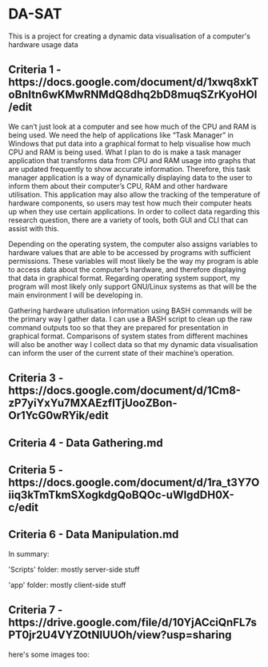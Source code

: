 # DA-SAT
This is a project for creating a dynamic data visualisation of a computer's hardware usage data

<h2>Criteria 1 - https://docs.google.com/document/d/1xwq8xkToBnItn6wKMwRNMdQ8dhq2bD8muqSZrKyoHOI/edit</h2>

We can’t just look at a computer and see how much of the CPU and RAM is being used. We need the help of applications like “Task Manager” in Windows that put data into a graphical format to help visualise how much CPU and RAM is being used. What I plan to do is make a task manager application that transforms data from CPU and RAM usage into graphs that are updated frequently to show accurate information. Therefore, this task manager application is a way of dynamically displaying data to the user to inform them about their computer’s CPU, RAM and other hardware utilisation. This application may also allow the tracking of the temperature of hardware components, so users may test how much their computer heats up when they use certain applications. In order to collect data regarding this research question, there are a variety of tools, both GUI and CLI that can assist with this. 

Depending on the operating system, the computer also assigns variables to hardware values that are able to be accessed by programs with sufficient permissions. These variables will most likely be the way my program is able to access data about the computer’s hardware, and therefore displaying that data in graphical format. Regarding operating system support, my program will most likely only support GNU/Linux systems as that will be the main environment I will be developing in.

Gathering hardware utulisation information using BASH commands will be the primary way I gather data. I can use a BASH script to clean up the raw command outputs too so that they are prepared for presentation in graphical format. Comparisons of system states from different machines will also be another way I collect data so that my dynamic data visualisation can inform the user of the current state of their machine’s operation.


<h2>Criteria 3 - https://docs.google.com/document/d/1Cm8-zP7yiYxYu7MXAEzfITjUooZBon-Or1YcG0wRYik/edit</h2>

<h2>Criteria 4 - Data Gathering.md</h2>

<h2>Criteria 5 - https://docs.google.com/document/d/1ra_t3Y7Oiiq3kTmTkmSXogkdgQoBQOc-uWIgdDH0X-c/edit</h2>

<h2>Criteria 6 - Data Manipulation.md</h2>
In summary:

'Scripts' folder: mostly server-side stuff

'app' folder: mostly client-side stuff

<h2>Criteria 7 - https://drive.google.com/file/d/10YjACciQnFL7sPT0jr2U4VYZOtNlUUOh/view?usp=sharing</h2>

here's some images too:


